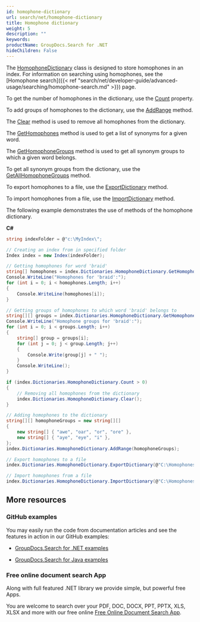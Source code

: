 ```yaml
---
id: homophone-dictionary
url: search/net/homophone-dictionary
title: Homophone dictionary
weight: 5
description: ""
keywords: 
productName: GroupDocs.Search for .NET
hideChildren: False
---
```

The [HomophoneDictionary](https://apireference.groupdocs.com/net/search/groupdocs.search.dictionaries/homophonedictionary) class is designed to store homophones in an index. For information on searching using homophones, see the [Homophone search]({{< ref "search/net/developer-guide/advanced-usage/searching/homophone-search.md" >}}) page.

To get the number of homophones in the dictionary, use the [Count](https://apireference.groupdocs.com/net/search/groupdocs.search.dictionaries/homophonedictionary/properties/count) property.

To add groups of homophones to the dictionary, use the [AddRange](https://apireference.groupdocs.com/net/search/groupdocs.search.dictionaries/homophonedictionary/methods/addrange/index) method.

The [Clear](https://apireference.groupdocs.com/net/search/groupdocs.search.dictionaries/homophonedictionary/methods/clear) method is used to remove all homophones from the dictionary.

The [GetHomophones](https://apireference.groupdocs.com/net/search/groupdocs.search.dictionaries/homophonedictionary/methods/gethomophones) method is used to get a list of synonyms for a given word.

The [GetHomophoneGroups](https://apireference.groupdocs.com/net/search/groupdocs.search.dictionaries/homophonedictionary/methods/gethomophonegroups) method is used to get all synonym groups to which a given word belongs.

To get all synonym groups from the dictionary, use the [GetAllHomophoneGroups](https://apireference.groupdocs.com/net/search/groupdocs.search.dictionaries/homophonedictionary/methods/getallhomophonegroups) method.

To export homophones to a file, use the [ExportDictionary](https://apireference.groupdocs.com/net/search/groupdocs.search.dictionaries/dictionarybase/methods/exportdictionary) method.

To import homophones from a file, use the [ImportDictionary](https://apireference.groupdocs.com/net/search/groupdocs.search.dictionaries/dictionarybase/methods/importdictionary) method.

The following example demonstrates the use of methods of the homophone dictionary.

**C#**

```csharp
string indexFolder = @"c:\MyIndex\";

// Creating an index from in specified folder
Index index = new Index(indexFolder);

// Getting homophones for word 'braid'
string[] homophones = index.Dictionaries.HomophoneDictionary.GetHomophones("braid");
Console.WriteLine("Homophones for 'braid':");
for (int i = 0; i < homophones.Length; i++)
{
    Console.WriteLine(homophones[i]);
}

// Getting groups of homophones to which word 'braid' belongs to
string[][] groups = index.Dictionaries.HomophoneDictionary.GetHomophoneGroups("braid");
Console.WriteLine("Homophone groups for 'braid':");
for (int i = 0; i < groups.Length; i++)
{
    string[] group = groups[i];
    for (int j = 0; j < group.Length; j++)
    {
        Console.Write(group[j] + " ");
    }
    Console.WriteLine();
}

if (index.Dictionaries.HomophoneDictionary.Count > 0)
{
    // Removing all homophones from the dictionary
    index.Dictionaries.HomophoneDictionary.Clear();
}

// Adding homophones to the dictionary
string[][] homophoneGroups = new string[][]
{
    new string[] { "awe", "oar", "or", "ore" },
    new string[] { "aye", "eye", "i" },
};
index.Dictionaries.HomophoneDictionary.AddRange(homophoneGroups);

// Export homophones to a file
index.Dictionaries.HomophoneDictionary.ExportDictionary(@"C:\Homophones.dat");

// Import homophones from a file
index.Dictionaries.HomophoneDictionary.ImportDictionary(@"C:\Homophones.dat");
```

## More resources

### GitHub examples

You may easily run the code from documentation articles and see the features in action in our GitHub examples:

*   [GroupDocs.Search for .NET examples](https://github.com/groupdocs-search/GroupDocs.Search-for-.NET)
    
*   [GroupDocs.Search for Java examples](https://github.com/groupdocs-search/GroupDocs.Search-for-Java)
    

### Free online document search App

Along with full featured .NET library we provide simple, but powerful free Apps.

You are welcome to search over your PDF, DOC, DOCX, PPT, PPTX, XLS, XLSX and more with our free online [Free Online Document Search App](https://products.groupdocs.app/search).
